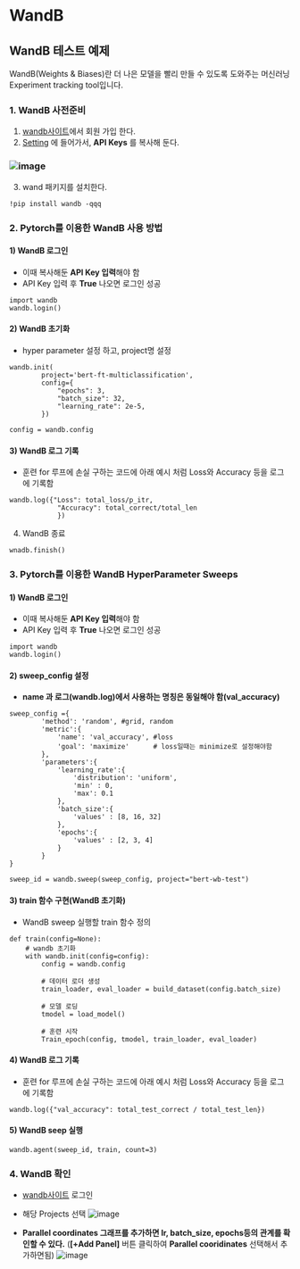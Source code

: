 # WandB
## WandB 테스트 예제
WandB(Weights & Biases)란 더 나은 모델을 빨리 만들 수 있도록 도와주는 머신러닝 Experiment tracking tool입니다.

### 1. WandB 사전준비
1) [wandb사이트](https://wandb.ai/home)에서 회원 가입 한다.
2) [Setting](https://wandb.ai/settings) 에 들어가서, **API Keys** 를 복사해 둔다.

### ![image](https://user-images.githubusercontent.com/93692701/163511370-56346b43-c4ec-40df-928c-3b33064aea67.png)

3) wand 패키지를 설치한다.
```
!pip install wandb -qqq
```

### 2. Pytorch를 이용한 WandB 사용 방법
#### 1) WandB 로그인
- 이때 복사해둔 **API Key 입력**해야 함
- API Key 입력 후 **True** 나오면 로그인 성공
```
import wandb
wandb.login()
```

#### 2) WandB 초기화
- hyper parameter 설정 하고, project명 설정
```
wandb.init(
        project='bert-ft-multiclassification',
        config={
            "epochs": 3,
            "batch_size": 32,
            "learning_rate": 2e-5,
        })

config = wandb.config
```
#### 3) WandB 로그 기록
- 훈련 for 루프에 손실 구하는 코드에 아래 예시 처럼 Loss와 Accuracy 등을 로그에 기록함
 ```
 wandb.log({"Loss": total_loss/p_itr,
             "Accuracy": total_correct/total_len
             })
 ```
4) WandB 종료
```
wnadb.finish()
```

### 3. Pytorch를 이용한 WandB HyperParameter Sweeps 

#### 1) WandB 로그인
- 이때 복사해둔 **API Key 입력**해야 함
- API Key 입력 후 **True** 나오면 로그인 성공
```
import wandb
wandb.login()
```

#### 2) sweep_config 설정
- **name 과 로그(wandb.log)에서 사용하는 명칭은 동일해야 함(val_accuracy)**
```
sweep_config ={ 
        'method': 'random', #grid, random
        'metric':{
            'name': 'val_accuracy', #loss
            'goal': 'maximize'      # loss일때는 minimize로 설정해야함
        },
        'parameters':{
            'learning_rate':{
                'distribution': 'uniform',
                'min' : 0,
                'max': 0.1
            },
            'batch_size':{
                'values' : [8, 16, 32]
            },
            'epochs':{
                'values' : [2, 3, 4]
            }
        }
}

sweep_id = wandb.sweep(sweep_config, project="bert-wb-test")
```
#### 3) train 함수 구현(WandB 초기화)
- WandB sweep 실행할 train 함수 정의
```
def train(config=None):
    # wandb 초기화
    with wandb.init(config=config):
        config = wandb.config
        
        # 데이터 로더 생성
        train_loader, eval_loader = build_dataset(config.batch_size)
        
        # 모델 로딩
        tmodel = load_model()
        
        # 훈련 시작 
        Train_epoch(config, tmodel, train_loader, eval_loader)
```
#### 4) WandB 로그 기록
- 훈련 for 루프에 손실 구하는 코드에 아래 예시 처럼 Loss와 Accuracy 등을 로그에 기록함
 ```
 wandb.log({"val_accuracy": total_test_correct / total_test_len})
 ```

#### 5) WandB seep 실행
```
wandb.agent(sweep_id, train, count=3)
```
### 4. WandB 확인 
- [wandb사이트](https://wandb.ai/home) 로그인
- 해당 Projects 선택
![image](https://user-images.githubusercontent.com/93692701/163515515-b7db7ef4-8bc7-4a58-aeae-5ba22bcc623d.png)

- **Parallel coordinates 그래프를 추가하면 lr, batch_size, epochs등의 관계를 확인할 수 있다.**
  (**[+Add Panel]** 버튼 클릭하여 **Parallel cooridinates** 선택해서 추가하면됨)
![image](https://user-images.githubusercontent.com/93692701/163515617-5dc85c67-6032-449c-aa8a-11e33e2a0696.png)
